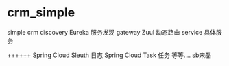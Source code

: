 # crm_simple
simple  crm
discovery Eureka 服务发现
gateway Zuul 动态路由
service  具体服务

++++++
Spring Cloud Sleuth  日志
Spring Cloud Task   任务
等等....
sb宋磊